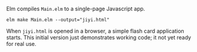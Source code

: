 Elm compiles `Main.elm` to a single-page Javascript app.

```
elm make Main.elm --output="jiyi.html"
```

When `jiyi.html` is opened in a browser, a simple flash card application
starts. This initial version just demonstrates working code; it not
yet ready for real use.

